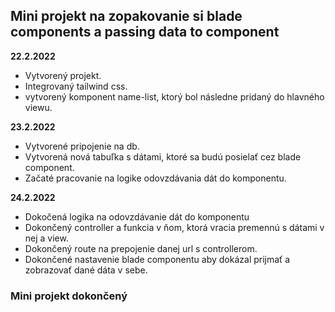 ## Mini projekt na zopakovanie si blade components a passing data to component

**22.2.2022**
- Vytvorený projekt. 
- Integrovaný tailwind css.
- vytvorený komponent name-list, ktorý bol následne pridaný do hlavného viewu. 


**23.2.2022**
- Vytvorené pripojenie na db. 
- Vytvorená nová tabuľka s dátami, ktoré sa budú posielať cez blade component.
- Začaté pracovanie na logike odovzdávania dát do komponentu. 


**24.2.2022**
- Dokočená logika na odovzdávanie dát do komponentu
- Dokončený controller a funkcia v ňom, ktorá vracia premennú s dátami v nej a view.
- Dokončený route na prepojenie danej url s controllerom.
- Dokončené nastavenie blade componentu aby dokázal prijmať a zobrazovať dané dáta v sebe.

### Mini projekt dokončený 